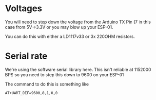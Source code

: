 # Voltages

You will need to step down the voltage from the Arduino TX Pin (7 in this case from 5V->3.3V or you may blow up your ESP-01.

You can do this with either a LD1117v33 or 3x 220OHM resistors.

# Serial rate

We're using the software serial library here. This isn't reliable at 1152000 BPS so you need to step this down to 9600 on your ESP-01

The command to do this is something like

```
AT+UART_DEF=9600,8,1,0,0
```
